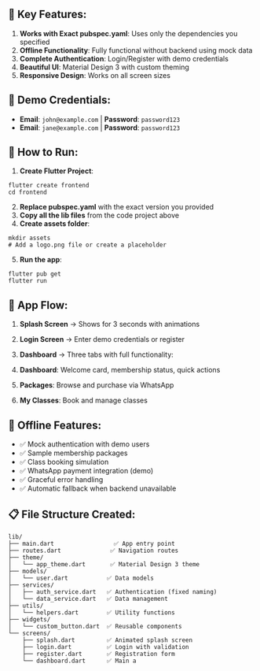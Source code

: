 ## 🎯 **Key Features:**

1. **Works with Exact pubspec.yaml**: Uses only the dependencies you specified
2. **Offline Functionality**: Fully functional without backend using mock data
3. **Complete Authentication**: Login/Register with demo credentials
4. **Beautiful UI**: Material Design 3 with custom theming
5. **Responsive Design**: Works on all screen sizes


## 📱 **Demo Credentials:**

- **Email**: `john@example.com` | **Password**: `password123`
- **Email**: `jane@example.com` | **Password**: `password123`


## 🚀 **How to Run:**

1. **Create Flutter Project**:

```shellscript
flutter create frontend
cd frontend
```


2. **Replace pubspec.yaml** with the exact version you provided
3. **Copy all the lib files** from the code project above
4. **Create assets folder**:

```shellscript
mkdir assets
# Add a logo.png file or create a placeholder
```


5. **Run the app**:

```shellscript
flutter pub get
flutter run
```




## 🔧 **App Flow:**

1. **Splash Screen** → Shows for 3 seconds with animations
2. **Login Screen** → Enter demo credentials or register
3. **Dashboard** → Three tabs with full functionality:

1. **Dashboard**: Welcome card, membership status, quick actions
2. **Packages**: Browse and purchase via WhatsApp
3. **My Classes**: Book and manage classes





## 🌟 **Offline Features:**

- ✅ Mock authentication with demo users
- ✅ Sample membership packages
- ✅ Class booking simulation
- ✅ WhatsApp payment integration (demo)
- ✅ Graceful error handling
- ✅ Automatic fallback when backend unavailable


## 📋 **File Structure Created:**

```plaintext
lib/
├── main.dart                 ✅ App entry point
├── routes.dart              ✅ Navigation routes
├── theme/
│   └── app_theme.dart       ✅ Material Design 3 theme
├── models/
│   └── user.dart           ✅ Data models
├── services/
│   ├── auth_service.dart   ✅ Authentication (fixed naming)
│   └── data_service.dart   ✅ Data management
├── utils/
│   └── helpers.dart        ✅ Utility functions
├── widgets/
│   └── custom_button.dart  ✅ Reusable components
└── screens/
    ├── splash.dart         ✅ Animated splash screen
    ├── login.dart          ✅ Login with validation
    ├── register.dart       ✅ Registration form
    └── dashboard.dart      ✅ Main a
